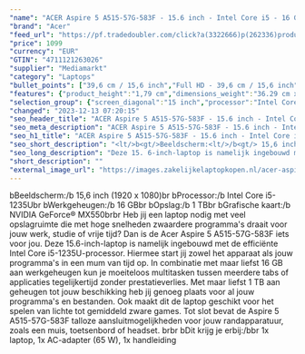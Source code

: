 ```yaml
---
"name": "ACER Aspire 5 A515-57G-583F - 15.6 inch - Intel Core i5 - 16 GB - 1 TB - GeForce MX550"
"brand": "Acer"
"feed_url": "https://pf.tradedoubler.com/click?a(3322666)p(262336)product(50617-1743717)ttid(3)url(https%3A%2F%2Fwww.mediamarkt.nl%2Fnl%2Fproduct%2F_acer-aspire-5-a515-57g-583f-1743717.html%3Futm_source%3Dtradedoubler%26utm_medium%3Daff-comparison%26utm_term%3D1743717)"
"price": 1099
"currency": "EUR"
"GTIN": "4711121263026"
"supplier": "Mediamarkt"
"category": "Laptops"
"bullet_points": ["39,6 cm / 15,6 inch","Full HD - 39,6 cm / 15,6 inch","SSD , 1 TB , M.2 via NVMe","3x USB 3.2 (Gen 2, Type-A), 1x netwerkaansluiting (RJ-45), 1x USB 3.2 (Gen 2, Type-C) met DisplayPort, 1x HDMI 2.0, 1x hoofdtelefoon-/microfooncombo","Lithium-ion","36.29 cm x 1.79 cm x 23.78 cm /"]
"features": {"product_height":"1,79 cm","dimensions_weight":"36.29 cm x 1.79 cm x 23.78 cm /","scope_of_delivery":"1x laptop, 1x AC-adapter (65 W), 1x handleiding","battery_type":"Lithium-ion","dedicated_graphics_memory":"2 GB","product_width":"36,29 cm","additional_update_information":"Voor zover op de afbeeldingen apps worden getoond, geldt dat MediaMarkt niet kan garanderen dat de apps tijdens de volledige levensduur van het product goed zullen blijven functioneren. Dit hangt af van het beleid van de fabrikant.","depth":"23,78 cm","connections":"3x USB 3.2 (Gen 2, Type-A), 1x netwerkaansluiting (RJ-45), 1x USB 3.2 (Gen 2, Type-C) met DisplayPort, 1x HDMI 2.0, 1x hoofdtelefoon-/microfooncombo","bluetooth":"Ja","battery_life":"9 u","ram_configuration":"2x 8 GB","short_description":"15.6 inch Quad HD •  • 16 GB • 1 TB SSD (M.2) • NVIDIA GeForce MX 550 (2 GB)","manufacturer_guarantee":"2 jaar","card_reader":"Nee","weight":"1,8 kg","panel_type":"IPS (In-Plane Switching)","total_storage_space_in_gb":"1 TB","touchscreen":"Nee","manufacturer_supported_software_updates":"Onbekend","capacity_of_1_hard_disk":"1 TB","processor_speed_with_turbo":"4.4 GHz","image_quality":"Full HD","manufacturer_part_number":"NX.K9LEH.004","product_manufacturer":"ACER","integrated_mike":"Ja","speakers":"Ja","convertibility":"Vast scherm","warranty_note":"2 Jaar Pick up & Return / Drop off Collection points","screen_diagonal_inches":"15.6 inch","model_year":"2022","shipping_costs":"0.00","screen_type":"Mat scherm","memory_size":"16 GB","height":"1,79 cm","number_of_processor_cores":"10","processor_brand":"Intel®","delivery_time":"1","bluetooth_version":"5.0","brightness":"300 cd/m²","image_ratio":"16:9","memory_speeds":"2666 MHz","screen_diagonal_cm":"39,6 cm","screen_diagonal_cm_inch":"39,6 cm / 15,6 inch","color":"Grijs","product_type":"Laptop","type_of_1_hard_disk":"SSD","product_introduction_date":"2022-08-31","processor":"Intel Core i5-1235U","front_camera":"Ja","battery_capacity":"50 Wh","resolution":"1920 x 1080","integrated_webcam":"Ja","processor_model":"Core™ i5","update_policy":"Onbekend","wlan":"Ja","processor_clock_rate":"1.3 GHz","ram_type":"DDR4","previous_price":"","wlan_standards":"WiFi 6E (802.11AX)","special_features":"Nee","hard_disk_1":"SSD , 1 TB , M.2 via NVMe","product_depth":"23,78 cm","total_storage_space":"1 TB"}
"selection_group": {"screen_diagonal":"15 inch","processor":"Intel Core i5","changed_price_past_3_days":false,"product_family":"Aspire 5"}
"changed": "2023-12-13 07:20:15"
"seo_header_title": "ACER Aspire 5 A515-57G-583F - 15.6 inch - Intel Core i5 - 16 GB - 1 TB - GeForce MX550"
"seo_meta_description": "ACER Aspire 5 A515-57G-583F - 15.6 inch - Intel Core i5 - 16 GB - 1 TB - GeForce MX550"
"seo_h1_title": "ACER Aspire 5 A515-57G-583F - 15.6 inch - Intel Core i5 - 16 GB - 1 TB - GeForce MX550"
"seo_short_description": "<lt/>b<gt/>Beeldscherm:<lt/>/b<gt/> 15,6 inch (1920 x 1080)<lt/>br<gt/> <lt/>b<gt/>Processor:<lt/>/b<gt/> Intel Core i5-1235U<lt/>br<gt/> <lt/>b<gt/>Werkgeheugen:<lt/>/b<gt/> 16 GB<lt/>br<gt/> <lt/>b<gt/>Opslag:<lt/>/b<gt/> 1 TB<lt/>br<gt/> <lt/>b<gt/>Grafische kaart:<lt/>/b<gt/> NVIDIA GeForce® MX550<lt/>br<gt/><lt/>br<gt/> Heb jij een laptop nodig met veel opslagruimte die met hoge snelheden zwaardere programma's draait voor jouw werk, studie of vrije tijd? Dan is de Acer Aspire 5 A515-57G-583F iets voor jou."
"seo_long_description": "Deze 15. 6-inch-laptop is namelijk ingebouwd met de efficiënte Intel Core i5-1235U-processor. Hiermee start jij zowel het apparaat als jouw programma's in een mum van tijd op. In combinatie met maar liefst 16 GB aan werkgeheugen kun je moeiteloos multitasken tussen meerdere tabs of applicaties tegelijkertijd zonder prestatieverlies. Met maar liefst 1 TB aan geheugen tot jouw beschikking heb jij genoeg plaats voor al jouw programma's en bestanden. Ook maakt dit de laptop geschikt voor het spelen van lichte tot gemiddeld zware games. Tot slot bevat de Aspire 5 A515-57G-583F talloze aansluitmogelijkheden voor jouw randapparatuur, zoals een muis, toetsenbord of headset. <lt/>br<gt/><lt/>br<gt/> <lt/>b<gt/>Dit krijg je erbij:<lt/>/b<gt/><lt/>br<gt/> 1x laptop, 1x AC-adapter (65 W), 1x handleiding"
"short_description": ""
"external_image_url": "https://images.zakelijkelaptopkopen.nl/acer-aspire-5-a515-57g-583f-1743717.webp"
---
```


<lt/>b<gt/>Beeldscherm:<lt/>/b<gt/> 15,6 inch (1920 x 1080)<lt/>br<gt/> <lt/>b<gt/>Processor:<lt/>/b<gt/> Intel Core i5-1235U<lt/>br<gt/> <lt/>b<gt/>Werkgeheugen:<lt/>/b<gt/> 16 GB<lt/>br<gt/> <lt/>b<gt/>Opslag:<lt/>/b<gt/> 1 TB<lt/>br<gt/> <lt/>b<gt/>Grafische kaart:<lt/>/b<gt/> NVIDIA GeForce® MX550<lt/>br<gt/><lt/>br<gt/> Heb jij een laptop nodig met veel opslagruimte die met hoge snelheden zwaardere programma's draait voor jouw werk, studie of vrije tijd? Dan is de Acer Aspire 5 A515-57G-583F iets voor jou. Deze 15.6-inch-laptop is namelijk ingebouwd met de efficiënte Intel Core i5-1235U-processor. Hiermee start jij zowel het apparaat als jouw programma's in een mum van tijd op. In combinatie met maar liefst 16 GB aan werkgeheugen kun je moeiteloos multitasken tussen meerdere tabs of applicaties tegelijkertijd zonder prestatieverlies. Met maar liefst 1 TB aan geheugen tot jouw beschikking heb jij genoeg plaats voor al jouw programma's en bestanden. Ook maakt dit de laptop geschikt voor het spelen van lichte tot gemiddeld zware games. Tot slot bevat de Aspire 5 A515-57G-583F talloze aansluitmogelijkheden voor jouw randapparatuur, zoals een muis, toetsenbord of headset. <lt/>br<gt/><lt/>br<gt/> <lt/>b<gt/>Dit krijg je erbij:<lt/>/b<gt/><lt/>br<gt/> 1x laptop, 1x AC-adapter (65 W), 1x handleiding